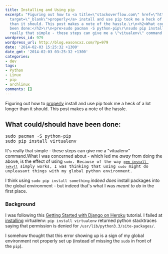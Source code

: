 ```yaml
---
title: Installing and Using pip
excerpt: "Figuring out how to <a title=\"stackoverflow.com\" href=\"http://stackoverflow.com/questions/4324558/whats-the-proper-way-to-install-pip-virtualenv-and-distribute-for-python/21456786\"
  target=\"_blank\">properly</a> install and use pip took me a heck of a lot longer
  than it should. This post makes a note of the hassle.\r\n<h2>What could/should have
  been done:</h2>\r\n<pre>sudo pacman -S python-pip\r\nsudo pip install virtualenv</pre>\r\nIt's
  really that simple - these steps can give me a \"vitualenv\" command."
wordpress_id: 979
wordpress_url: http://blog.easoncxz.com/?p=979
date: '2014-02-03 15:25:32 +1300'
date_gmt: '2014-02-03 03:25:32 +1300'
categories:
- dev
tags:
- Python
- Linux
- pip
- archlinux
comments: []
---
```

<p>Figuring out how to <a title="stackoverflow.com" href="http://stackoverflow.com/questions/4324558/whats-the-proper-way-to-install-pip-virtualenv-and-distribute-for-python/21456786" target="_blank">properly</a> install and use pip took me a heck of a lot longer than it should. This post makes a note of the hassle.</p>
<h2>What could/should have been done:</h2>
<pre>sudo pacman -S python-pip
sudo pip install virtualenv</pre>
<p>It's really that simple - these steps can give me a "vitualenv" command.<a id="more"></a><a id="more-979"></a>What I was concerned about - which led me <em>away</em> from doing the above, is the effect of using <span style="font-family: Monaco, Consolas, 'Andale Mono', 'DejaVu Sans Mono', monospace; font-size: small;"><span style="line-height: normal;"><code>sudo</code>. Because of the way <code><a href="http://jekyllrb.com/" target="_blank">gem install jekyll</a></code> simply works, I was thinking that using <code>sudo</code> might do unpleasant things with my global python environment.</span></span></p>
<p>I think using <code>sudo pip install something</code> <em>indeed does</em> install packages into the global environment - but indeed that's what I was <em>meant to do</em> in the first place.</p>
<h3>Background</h3>
<p>I was following this <a title="heroku.com" href="https://devcenter.heroku.com/articles/getting-started-with-django" target="_blank">Getting Started with Django on Heroku</a> tutorial. I failed at <a title="python-guide.org" href="http://docs.python-guide.org/en/latest/starting/install/linux/" target="_blank">installing</a> virtualenv: <code>pip install virtualenv</code> returned python stacktraces saying that permission is denied for <code>/usr/lib/python3.3/site-packages/</code>.</p>
<p>I somehow thought that this error showing up is a sign of my global environment not properly set up (instead of missing the <code>sudo</code> in front of the <code>pip</code>).</p>
